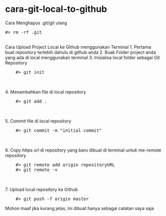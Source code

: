 
# cara-git-local-to-github
Cara Menghapus .git/git ulang
<br>
<pre>
#> rm -rf .git
</pre>
<br>
Cara Upload Project Local ke Github menggunakan Terminal
1. Pertama buat repository terlebih dahulu di github anda
2. Buak Folder project anda yang ada di local menggunakan terminal
3. Inisialisa local folder sebagai Git Repository
<br>
<pre>
    #> git init
    </pre>
    <br>
4. Menambahkan file di local repository
<br>
<pre>
    #> git add .
    </pre>
    <br>
5. Commit file di local repository
<br>
<pre>
    #> git commit -m "initial commit"
    </pre>
    <br>
6. Copy https url di repository yang baru dibuat di terminal untuk me-remote repository
<br>
<pre>
    #> git remote add origin repositoryURL
    #> git remote -v
    </pre><br>
7. Upload local repository ke Github
<br>
<pre>
    #> git push -f origin master
</pre>
    
Mohon maaf jika kurang jelas, Ini dibuat hanya sebagai catatan saya saja
